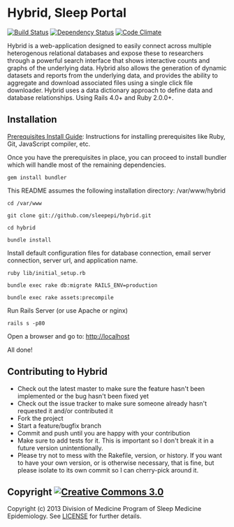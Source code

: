 # Hybrid, Sleep Portal

[![Build Status](https://travis-ci.org/sleepepi/hybrid.png?branch=master)](https://travis-ci.org/sleepepi/hybrid)
[![Dependency Status](https://gemnasium.com/sleepepi/hybrid.png)](https://gemnasium.com/sleepepi/hybrid)
[![Code Climate](https://codeclimate.com/github/sleepepi/hybrid.png)](https://codeclimate.com/github/sleepepi/hybrid)

Hybrid is a web-application designed to easily connect across multiple heterogenous relational databases and expose these to researchers through a powerful search interface that shows interactive counts and graphs of the underlying data. Hybrid also allows the generation of dynamic datasets and reports from the underlying data, and provides the ability to aggregate and download associated files using a single click file downloader. Hybrid uses a data dictionary approach to define data and database relationships. Using Rails 4.0+ and Ruby 2.0.0+.

## Installation

[Prerequisites Install Guide](https://github.com/remomueller/documentation): Instructions for installing prerequisites like Ruby, Git, JavaScript compiler, etc.

Once you have the prerequisites in place, you can proceed to install bundler which will handle most of the remaining dependencies.

```
gem install bundler
```

This README assumes the following installation directory: /var/www/hybrid

```
cd /var/www

git clone git://github.com/sleepepi/hybrid.git

cd hybrid

bundle install
```

Install default configuration files for database connection, email server connection, server url, and application name.

```
ruby lib/initial_setup.rb

bundle exec rake db:migrate RAILS_ENV=production

bundle exec rake assets:precompile
```

Run Rails Server (or use Apache or nginx)

```
rails s -p80
```

Open a browser and go to: [http://localhost](http://localhost)

All done!

## Contributing to Hybrid

* Check out the latest master to make sure the feature hasn't been implemented or the bug hasn't been fixed yet
* Check out the issue tracker to make sure someone already hasn't requested it and/or contributed it
* Fork the project
* Start a feature/bugfix branch
* Commit and push until you are happy with your contribution
* Make sure to add tests for it. This is important so I don't break it in a future version unintentionally.
* Please try not to mess with the Rakefile, version, or history. If you want to have your own version, or is otherwise necessary, that is fine, but please isolate to its own commit so I can cherry-pick around it.

## Copyright [![Creative Commons 3.0](http://i.creativecommons.org/l/by-nc-sa/3.0/80x15.png)](http://creativecommons.org/licenses/by-nc-sa/3.0)

Copyright (c) 2013 Division of Medicine Program of Sleep Medicine Epidemiology. See [LICENSE](https://github.com/sleepepi/hybrid/blob/master/LICENSE) for further details.
